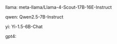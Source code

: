 llama: meta-llama/Llama-4-Scout-17B-16E-Instruct

qwen: Qwen2.5-7B-Instruct

yi: Yi-1.5-6B-Chat

gpt4: 